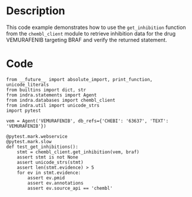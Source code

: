 # Description
This code example demonstrates how to use the `get_inhibition` function from the `chembl_client` module to retrieve inhibition data for the drug VEMURAFENIB targeting BRAF and verify the returned statement.

# Code
```
from __future__ import absolute_import, print_function, unicode_literals
from builtins import dict, str
from indra.statements import Agent
from indra.databases import chembl_client
from indra.util import unicode_strs
import pytest

vem = Agent('VEMURAFENIB', db_refs={'CHEBI': '63637', 'TEXT': 'VEMURAFENIB'})

@pytest.mark.webservice
@pytest.mark.slow
def test_get_inhibitions():
    stmt = chembl_client.get_inhibition(vem, braf)
    assert stmt is not None
    assert unicode_strs(stmt)
    assert len(stmt.evidence) > 5
    for ev in stmt.evidence:
        assert ev.pmid
        assert ev.annotations
        assert ev.source_api == 'chembl'

```
